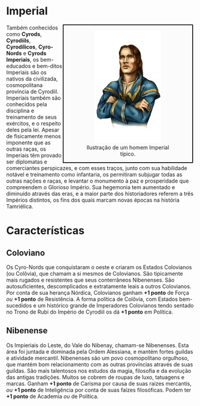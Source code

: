 # Imperial

<div style="float: right; margin-right: 1%; background: #fbfbfc; border: 2px black solid;">
  <figure>
    <center><img src="/uploads/races/imperial.png"
      height="300"
      alt="Imperial">
    <figcaption style="margin-left: 2%; margin-right: 2%;">Ilustração de um homem Imperial típico.</figcaption></center>
  </figure>
</div>

Também conhecidos como **Cyrods**, **Cyrodiils**, **Cyrodílicos**, **Cyro-Nords** e **Cyrods Imperiais**, os bem-educados e bem-ditos Imperiais são os nativos da civilizada, cosmopolitana província de Cyrodiil. Imperiais também são conhecidos pela disciplina e treinamento de seus exércitos, e o respeito deles pela lei. Apesar de fisicamente menos imponente que as outras raças, os Imperiais têm provado ser diplomatas e comerciantes perspicazes, e com esses traços, junto com sua habilidade notável e treinamento como infantaria, os permitiram subjugar todas as outras nações e raças, e levantar o monumento à paz e prosperidade que compreendem o Glorioso Império. Sua hegemonia tem aumentado e diminuído através das eras, e a maior parte dos historiadores referem a três Impérios distintos, os fins dos quais marcam novas épocas na história Tamriélica.

# Características
## Coloviano
Os Cyro-Nords que conquistaram o oeste e criaram os Estados Colovianos (ou Colôvia), que chamam a si mesmos de Colovianos. São tipicamente mais rugados e resistentes que seus conterrâneos Nibenenses. São autosuficientes, descomplicados e extratamente leais a outros Colovianos. Por conta de sua herança Nórdica, Colovianos ganham **+1 ponto** de Força *ou* **+1 ponto** de Resistência. A forma política de Colôvia, com Estados bem-sucedidos e um histórico grande de Imperadores Colovianos tendo sentado no Trono de Rubi do Império de Cyrodiil os dá **+1 ponto** em Política.

## Nibenense
Os Impieriais do Leste, do Vale do Nibenay, chamam-se Nibenenses. Esta área foi juntada e dominada pela Ordem Alessiana, e mantém fortes guildas e atividade mercantil. Nibenenses são um povo cosmopolitano orgulhoso, que mantém bom relacionamento com as outras províncias através de suas guildas. São mais talentosos nos estudos da magia, filosofia e da evolução das antigas tradições. Muitos se cobrem de roupas de luxo, tatuagens e marcas. Ganham **+1 ponto** de Carisma por causa de suas raízes mercantis, *ou* **+1 ponto** de Inteligência por conta de suas faízes filosóficas. Podem ter **+1 ponto** de Academia *ou* de Política.